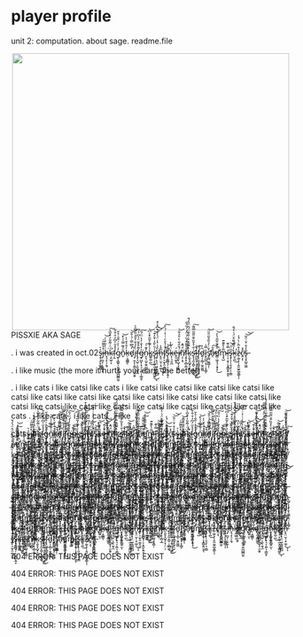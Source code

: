 # player profile
unit 2: computation. about sage. readme.file

 <div align="center"> <img src="https://images-wixmp-ed30a86b8c4ca887773594c2.wixmp.com/f/3029e84f-8ff1-44f1-8c43-bac5d744a3cd/dfj3km2-cf0a19fc-822d-466c-a83a-f2500db5a15f.png/v1/fill/w_894,h_894,strp/sage_profile_by_bvrk_dfj3km2-pre.png?token=eyJ0eXAiOiJKV1QiLCJhbGciOiJIUzI1NiJ9.eyJzdWIiOiJ1cm46YXBwOjdlMGQxODg5ODIyNjQzNzNhNWYwZDQxNWVhMGQyNmUwIiwiaXNzIjoidXJuOmFwcDo3ZTBkMTg4OTgyMjY0MzczYTVmMGQ0MTVlYTBkMjZlMCIsIm9iaiI6W1t7ImhlaWdodCI6Ijw9MTI4MCIsInBhdGgiOiJcL2ZcLzMwMjllODRmLThmZjEtNDRmMS04YzQzLWJhYzVkNzQ0YTNjZFwvZGZqM2ttMi1jZjBhMTlmYy04MjJkLTQ2NmMtYTgzYS1mMjUwMGRiNWExNWYucG5nIiwid2lkdGgiOiI8PTEyODAifV1dLCJhdWQiOlsidXJuOnNlcnZpY2U6aW1hZ2Uub3BlcmF0aW9ucyJdfQ.y99Lv9V19s7zSICiXo4qT-6t4KqULdPJUsL4pUSYMHU" width="500"/></div>
</div>
PISSXIE AKA SAGE
<p>. i was created in oct.02ş̶͉̘̙͓͚̭͇̩͐͛ͅj̷̜̪̘̜͔̬̰̗͓̽͒͌̑͗h̶͓͉͙̠̗̯͉͑̒̋͒̀͗͘͝ķ̴̛̯͖̹̞́̈͑̃̑͂̓͒̆̅͛͠f̷̦̭̊̽̋̓͆̓̊̇̂̌g̷̨͎̳͍̩̮̫̟̱̼̪̺̻̫̮̓͗̀͐͑̂̎͑̊̌ň̷̟̍͌̿̍̍̀̄͝k̵̹͔̳̳̓̐͛̌̀̀ͅd̷̟̓̃͆̿̇́͑̄̌̚͝j̷̜̫̦̙͎͚̠̜̜̯̯̥̀̒̉̐̒̄̂̇̃̿̑͐f̶̢̡̘̺̜͕̫̖̫͉̼͌͒̌̆̈́͛͆́́͆g̵̡̺̬̜̟͉͕̯̼̩̜̳̯͐͛̔̐̓̔̈̈́̎͘͠ͅn̴̯̖̩̫̬̫̭̫̺͍̫̓͊̍͠ͅk̷̳̥̲̠̪̉̓̌̓͂̃͒̾͆͜͝s̴̢̡̛̹͓͖̜̼͓͈͓̳͖̯̍̇̆̀̎̒̇̌̓͊͜͝͝͝ͅj̶̥̖̠̘̤͖̜̳͇̲̺̏̉̇͛̾̈́͐͛́͗͆̽̍͒̕n̵̙̥̤̫͕͔̠͚̣̅̋̾͜ͅͅf̸̡̙͕̫̞̯̣̲̝̤̓̍̔̑̀͑͑͐̇̇́̇̄̚͠ͅs̶̢̧̳̻͉̦͔͙̼͈̖͍̞͂̎̌̚͝k̶̨̜͉͍̪̈́͛̓ë̶̯̠̮̮́ͅj̸̫̱̖̺̘͉̥͇̜́̐̑͋̀̇̆̓̄̑͝ņ̸̩͕̘̆̈́͂̽͘f̴̧͓͙̩̻͔̲̃̿̅͊̽̏̓̈̑̓̓̏̌̎̚k̷̨̼̥͓̺̟̠̟̦̤͕̔͂̄̎̽̊͗̐͋̈́̑̈́͛́̌s̶̢̨̛̝̰͙̺̠͔̲̻͚͗̌͗̽̌̏̆̌̋̃͂̿͌͜͜͠ḻ̴̮̼͕̦̘͓̯̥͖̘͉̭̼̉̚͝f̷̢̢̱̰͕̳̱̝̰̩̠̬̉̊d̷͍̩͎̻̦͈̯͚͖̃̓ḻ̷̨̰̪͔͉̣͔̩͇̗̿̍s̸̡̛̲̪̫͚̺̩̹͛̆̇̀̉̎̑̌̋̑̋̈̕͝å̶̐̕͠ͅd̷͇̣͖̝͉̦̝̥͓͛̾͊̌̋̑̔̓̕̚̕͜͝m̴̡̘̺̅̑̔̎͊͊l̶̜͎̣̬̦͎͓͇̬͍̮̱̿̍͊ͅş̶̡̨̦̹͈͉̙͔͔̳͆̈́̇͝k̶̫͕̪̓͂̅́͌͒̈́͗͛́̐̕͜z̵̜͚̜̜̹̭͈̫͍̪̥̳̖̒͒͂̀̇̀́̾ͅĉ̴̭͔̽̕ͅs̶̢̧̟̺͈͖̼̑̒͒͑̆͑̑͂͝͝
<p>. i like music (the more it hurts your ears, the better)
<p>. i like cats
i like catsi like cats
i like catsi like catsi like catsi like catsi like catsi like catsi like catsi like catsi like catsi like catsi like catsi like catsi like catsi like catsi like catsi like catsi like catsi like catsi like catsi like catsi like cats
. i like cats
. i like cats
. i like 

catsş̶͉̘̙͓͚̭͇̩͐͛ͅj̷̜̪̘̜͔̬̰̗͓̽͒͌̑͗h̶͓͉͙̠̗̯͉͑̒̋͒̀͗͘͝ķ̴̛̯͖̹̞́̈͑̃̑͂̓͒̆̅͛͠f̷̦̭̊̽̋̓͆̓̊̇̂̌g̷̨͎̳͍̩̮̫̟̱̼̪̺̻̫̮̓͗̀͐͑̂̎͑̊̌ň̷̟̍͌̿̍̍̀̄͝k̵̹͔̳̳̓̐͛̌̀̀ͅd̷̟̓̃͆̿̇́͑̄̌̚͝j̷̜̫̦̙͎͚̠̜̜̯̯̥̀̒̉̐̒̄̂̇̃̿̑͐f̶̢̡̘̺̜͕̫̖̫͉̼͌͒̌̆̈́͛͆́́͆g̵̡̺̬̜̟͉͕̯̼̩̜̳̯͐͛̔̐̓̔̈̈́̎͘͠ͅn̴̯̖̩̫̬̫̭̫̺͍̫̓͊̍͠ͅk̷̳̥̲̠̪̉̓̌̓͂̃͒̾͆͜͝s̴̢̡̛̹͓͖̜̼͓͈͓̳͖̯̍̇̆̀̎̒̇̌̓͊͜͝͝͝ͅj̶̥̖̠̘̤͖̜̳͇̲̺̏̉̇͛̾̈́͐͛́͗͆̽̍͒̕n̵̙̥̤̫͕͔̠͚̣̅̋̾͜ͅͅf̸̡̙͕̫̞̯̣̲̝̤̓̍̔̑̀͑͑͐̇̇́̇̄̚͠ͅs̶̢̧̳̻͉̦͔͙̼͈̖͍̞͂̎̌̚͝k̶̨̜͉͍̪̈́͛̓ë̶̯̠̮̮́ͅj̸̫̱̖̺̘͉̥͇̜́̐̑͋̀̇̆̓̄̑͝ņ̸̩͕̘̆̈́͂̽͘f̴̧͓͙̩̻͔̲̃̿̅͊̽̏̓̈̑̓̓̏̌̎̚k̷̨̼̥͓̺̟̠̟̦̤͕̔͂̄̎̽̊͗̐͋̈́̑̈́͛́̌s̶̢̨̛̝̰͙̺̠͔̲̻͚͗̌͗̽̌̏̆̌̋̃͂̿͌͜͜͠ḻ̴̮̼͕̦̘͓̯̥͖̘͉̭̼̉̚͝f̷̢̢̱̰͕̳̱̝̰̩̠̬̉̊d̷͍̩͎̻̦͈̯͚͖̃̓ḻ̷̨̰̪͔͉̣͔̩͇̗̿̍s̸̡̛̲̪̫͚̺̩̹͛̆̇̀̉̎̑̌̋̑̋̈̕͝å̶̐̕͠ͅd̷͇̣͖̝͉̦̝̥͓͛̾͊̌̋̑̔̓̕̚̕͜͝m̴̡̘̺̅̑̔̎͊͊l̶̜͎̣̬̦͎͓͇̬͍̮̱̿̍͊ͅş̶̡̨̦̹͈͉̙͔͔̳͆̈́̇͝k̶̫͕̪̓͂̅́͌͒̈́͗͛́̐̕͜z̵̜͚̜̜̹̭͈̫͍̪̥̳̖̒͒͂̀̇̀́̾ͅĉ̴̭͔̽̕ͅs̶̢̧̟̺͈͖̼̑̒͒͑̆͑̑͂͝͝ş̶͉̘̙͓͚̭͇̩͐͛ͅj̷̜̪̘̜͔̬̰̗͓̽͒͌̑͗h̶͓͉͙̠̗̯͉͑̒̋͒̀͗͘͝ķ̴̛̯͖̹̞́̈͑̃̑͂̓͒̆̅͛͠f̷̦̭̊̽̋̓͆̓̊̇̂̌g̷̨͎̳͍̩̮̫̟̱̼̪̺̻̫̮̓͗̀͐͑̂̎͑̊̌ň̷̟̍͌̿̍̍̀̄͝k̵̹͔̳̳̓̐͛̌̀̀ͅd̷̟̓̃͆̿̇́͑̄̌̚͝j̷̜̫̦̙͎͚̠̜̜̯̯̥̀̒̉̐̒̄̂̇̃̿̑͐f̶̢̡̘̺̜͕̫̖̫͉̼͌͒̌̆̈́͛͆́́͆g̵̡̺̬̜̟͉͕̯̼̩̜̳̯͐͛̔̐̓̔̈̈́̎͘͠ͅn̴̯̖̩̫̬̫̭̫̺͍̫̓͊̍͠ͅk̷̳̥̲̠̪̉̓̌̓͂̃͒̾͆͜͝s̴̢̡̛̹͓͖̜̼͓͈͓̳͖̯̍̇̆̀̎̒̇̌̓͊͜͝͝͝ͅj̶̥̖̠̘̤͖̜̳͇̲̺̏̉̇͛̾̈́͐͛́͗͆̽̍͒̕n̵̙̥̤̫͕͔̠͚̣̅̋̾͜ͅͅf̸̡̙͕̫̞̯̣̲̝̤̓̍̔̑̀͑͑͐̇̇́̇̄̚͠ͅs̶̢̧̳̻͉̦͔͙̼͈̖͍̞͂̎̌̚͝k̶̨̜͉͍̪̈́͛̓ë̶̯̠̮̮́ͅj̸̫̱̖̺̘͉̥͇̜́̐̑͋̀̇̆̓̄̑͝ņ̸̩͕̘̆̈́͂̽͘f̴̧͓͙̩̻͔̲̃̿̅͊̽̏̓̈̑̓̓̏̌̎̚k̷̨̼̥͓̺̟̠̟̦̤͕̔͂̄̎̽̊͗̐͋̈́̑̈́͛́̌s̶̢̨̛̝̰͙̺̠͔̲̻͚͗̌͗̽̌̏̆̌̋̃͂̿͌͜͜͠ḻ̴̮̼͕̦̘͓̯̥͖̘͉̭̼̉̚͝f̷̢̢̱̰͕̳̱̝̰̩̠̬̉̊d̷͍̩͎̻̦͈̯͚͖̃̓ḻ̷̨̰̪͔͉̣͔̩͇̗̿̍s̸̡̛̲̪̫͚̺̩̹͛̆̇̀̉̎̑̌̋̑̋̈̕͝å̶̐̕͠ͅd̷͇̣͖̝͉̦̝̥͓͛̾͊̌̋̑̔̓̕̚̕͜͝m̴̡̘̺̅̑̔̎͊͊l̶̜͎̣̬̦͎͓͇̬͍̮̱̿̍͊ͅş̶̡̨̦̹͈͉̙͔͔̳͆̈́̇͝k̶̫͕̪̓͂̅́͌͒̈́͗͛́̐̕͜z̵̜͚̜̜̹̭͈̫͍̪̥̳̖̒͒͂̀̇̀́̾ͅĉ̴̭͔̽̕ͅs̶̢̧̟̺͈͖̼̑̒͒͑̆͑̑͂͝͝ş̶͉̘̙͓͚̭͇̩͐͛ͅj̷̜̪̘̜͔̬̰̗͓̽͒͌̑͗h̶͓͉͙̠̗̯͉͑̒̋͒̀͗͘͝ķ̴̛̯͖̹̞́̈͑̃̑͂̓͒̆̅͛͠f̷̦̭̊̽̋̓͆̓̊̇̂̌g̷̨͎̳͍̩̮̫̟̱̼̪̺̻̫̮̓͗̀͐͑̂̎͑̊̌ň̷̟̍͌̿̍̍̀̄͝k̵̹͔̳̳̓̐͛̌̀̀ͅd̷̟̓̃͆̿̇́͑̄̌̚͝j̷̜̫̦̙͎͚̠̜̜̯̯̥̀̒̉̐̒̄̂̇̃̿̑͐f̶̢̡̘̺̜͕̫̖̫͉̼͌͒̌̆̈́͛͆́́͆g̵̡̺̬̜̟͉͕̯̼̩̜̳̯͐͛̔̐̓̔̈̈́̎͘͠ͅn̴̯̖̩̫̬̫̭̫̺͍̫̓͊̍͠ͅk̷̳̥̲̠̪̉̓̌̓͂̃͒̾͆͜͝s̴̢̡̛̹͓͖̜̼͓͈͓̳͖̯̍̇̆̀̎̒̇̌̓͊͜͝͝͝ͅj̶̥̖̠̘̤͖̜̳͇̲̺̏̉̇͛̾̈́͐͛́͗͆̽̍͒̕n̵̙̥̤̫͕͔̠͚̣̅̋̾͜ͅͅf̸̡̙͕̫̞̯̣̲̝̤̓̍̔̑̀͑͑͐̇̇́̇̄̚͠ͅs̶̢̧̳̻͉̦͔͙̼͈̖͍̞͂̎̌̚͝k̶̨̜͉͍̪̈́͛̓ë̶̯̠̮̮́ͅj̸̫̱̖̺̘͉̥͇̜́̐̑͋̀̇̆̓̄̑͝ņ̸̩͕̘̆̈́͂̽͘f̴̧͓͙̩̻͔̲̃̿̅͊̽̏̓̈̑̓̓̏̌̎̚k̷̨̼̥͓̺̟̠̟̦̤͕̔͂̄̎̽̊͗̐͋̈́̑̈́͛́̌s̶̢̨̛̝̰͙̺̠͔̲̻͚͗̌͗̽̌̏̆̌̋̃͂̿͌͜͜͠ḻ̴̮̼͕̦̘͓̯̥͖̘͉̭̼̉̚͝f̷̢̢̱̰͕̳̱̝̰̩̠̬̉̊d̷͍̩͎̻̦͈̯͚͖̃̓ḻ̷̨̰̪͔͉̣͔̩͇̗̿̍s̸̡̛̲̪̫͚̺̩̹͛̆̇̀̉̎̑̌̋̑̋̈̕͝å̶̐̕͠ͅd̷͇̣͖̝͉̦̝̥͓͛̾͊̌̋̑̔̓̕̚̕͜͝m̴̡̘̺̅̑̔̎͊͊l̶̜͎̣̬̦͎͓͇̬͍̮̱̿̍͊ͅş̶̡̨̦̹͈͉̙͔͔̳͆̈́̇͝k̶̫͕̪̓͂̅́͌͒̈́͗͛́̐̕͜z̵̜͚̜̜̹̭͈̫͍̪̥̳̖̒͒͂̀̇̀́̾ͅĉ̴̭͔̽̕ͅs̶̢̧̟̺͈͖̼̑̒͒͑̆͑̑͂͝͝ş̶͉̘̙͓͚̭͇̩͐͛ͅj̷̜̪̘̜͔̬̰̗͓̽͒͌̑͗h̶͓͉͙̠̗̯͉͑̒̋͒̀͗͘͝ķ̴̛̯͖̹̞́̈͑̃̑͂̓͒̆̅͛͠f̷̦̭̊̽̋̓͆̓̊̇̂̌g̷̨͎̳͍̩̮̫̟̱̼̪̺̻̫̮̓͗̀͐͑̂̎͑̊̌ň̷̟̍͌̿̍̍̀̄͝k̵̹͔̳̳̓̐͛̌̀̀ͅd̷̟̓̃͆̿̇́͑̄̌̚͝j̷̜̫̦̙͎͚̠̜̜̯̯̥̀̒̉̐̒̄̂̇̃̿̑͐f̶̢̡̘̺̜͕̫̖̫͉̼͌͒̌̆̈́͛͆́́͆g̵̡̺̬̜̟͉͕̯̼̩̜̳̯͐͛̔̐̓̔̈̈́̎͘͠ͅn̴̯̖̩̫̬̫̭̫̺͍̫̓͊̍͠ͅk̷̳̥̲̠̪̉̓̌̓͂̃͒̾͆͜͝s̴̢̡̛̹͓͖̜̼͓͈͓̳͖̯̍̇̆̀̎̒̇̌̓͊͜͝͝͝ͅj̶̥̖̠̘̤͖̜̳͇̲̺̏̉̇͛̾̈́͐͛́͗͆̽̍͒̕n̵̙̥̤̫͕͔̠͚̣̅̋̾͜ͅͅf̸̡̙͕̫̞̯̣̲̝̤̓̍̔̑̀͑͑͐̇̇́̇̄̚͠ͅs̶̢̧̳̻͉̦͔͙̼͈̖͍̞͂̎̌̚͝k̶̨̜͉͍̪̈́͛̓ë̶̯̠̮̮́ͅj̸̫̱̖̺̘͉̥͇̜́̐̑͋̀̇̆̓̄̑͝ņ̸̩͕̘̆̈́͂̽͘f̴̧͓͙̩̻͔̲̃̿̅͊̽̏̓̈̑̓̓̏̌̎̚k̷̨̼̥͓̺̟̠̟̦̤͕̔͂̄̎̽̊͗̐͋̈́̑̈́͛́̌s̶̢̨̛̝̰͙̺̠͔̲̻͚͗̌͗̽̌̏̆̌̋̃͂̿͌͜͜͠ḻ̴̮̼͕̦̘͓̯̥͖̘͉̭̼̉̚͝f̷̢̢̱̰͕̳̱̝̰̩̠̬̉̊d̷͍̩͎̻̦͈̯͚͖̃̓ḻ̷̨̰̪͔͉̣͔̩͇̗̿̍s̸̡̛̲̪̫͚̺̩̹͛̆̇̀̉̎̑̌̋̑̋̈̕͝å̶̐̕͠ͅd̷͇̣͖̝͉̦̝̥͓͛̾͊̌̋̑̔̓̕̚̕͜͝m̴̡̘̺̅̑̔̎͊͊l̶̜͎̣̬̦͎͓͇̬͍̮̱̿̍͊ͅş̶̡̨̦̹͈͉̙͔͔̳͆̈́̇͝k̶̫͕̪̓͂̅́͌͒̈́͗͛́̐̕͜z̵̜͚̜̜̹̭͈̫͍̪̥̳̖̒͒͂̀̇̀́̾ͅĉ̴̭͔̽̕ͅs̶̢̧̟̺͈͖̼̑̒͒͑̆͑̑͂͝͝ş̶͉̘̙͓͚̭͇̩͐͛ͅj̷̜̪̘̜͔̬̰̗͓̽͒͌̑͗h̶͓͉͙̠̗̯͉͑̒̋͒̀͗͘͝ķ̴̛̯͖̹̞́̈͑̃̑͂̓͒̆̅͛͠f̷̦̭̊̽̋̓͆̓̊̇̂̌g̷̨͎̳͍̩̮̫̟̱̼̪̺̻̫̮̓͗̀͐͑̂̎͑̊̌ň̷̟̍͌̿̍̍̀̄͝k̵̹͔̳̳̓̐͛̌̀̀ͅd̷̟̓̃͆̿̇́͑̄̌̚͝j̷̜̫̦̙͎͚̠̜̜̯̯̥̀̒̉̐̒̄̂̇̃̿̑͐f̶̢̡̘̺̜͕̫̖̫͉̼͌͒̌̆̈́͛͆́́͆g̵̡̺̬̜̟͉͕̯̼̩̜̳̯͐͛̔̐̓̔̈̈́̎͘͠ͅn̴̯̖̩̫̬̫̭̫̺͍̫̓͊̍͠ͅk̷̳̥̲̠̪̉̓̌̓͂̃͒̾͆͜͝s̴̢̡̛̹͓͖̜̼͓͈͓̳͖̯̍̇̆̀̎̒̇̌̓͊͜͝͝͝ͅj̶̥̖̠̘̤͖̜̳͇̲̺̏̉̇͛̾̈́͐͛́͗͆̽̍͒̕n̵̙̥̤̫͕͔̠͚̣̅̋̾͜ͅͅf̸̡̙͕̫̞̯̣̲̝̤̓̍̔̑̀͑͑͐̇̇́̇̄̚͠ͅs̶̢̧̳̻͉̦͔͙̼͈̖͍̞͂̎̌̚͝k̶̨̜͉͍̪̈́͛̓ë̶̯̠̮̮́ͅj̸̫̱̖̺̘͉̥͇̜́̐̑͋̀̇̆̓̄̑͝ņ̸̩͕̘̆̈́͂̽͘f̴̧͓͙̩̻͔̲̃̿̅͊̽̏̓̈̑̓̓̏̌̎̚k̷̨̼̥͓̺̟̠̟̦̤͕̔͂̄̎̽̊͗̐͋̈́̑̈́͛́̌s̶̢̨̛̝̰͙̺̠͔̲̻͚͗̌͗̽̌̏̆̌̋̃͂̿͌͜͜͠ḻ̴̮̼͕̦̘͓̯̥͖̘͉̭̼̉̚͝f̷̢̢̱̰͕̳̱̝̰̩̠̬̉̊d̷͍̩͎̻̦͈̯͚͖̃̓ḻ̷̨̰̪͔͉̣͔̩͇̗̿̍s̸̡̛̲̪̫͚̺̩̹͛̆̇̀̉̎̑̌̋̑̋̈̕͝å̶̐̕͠ͅd̷͇̣͖̝͉̦̝̥͓͛̾͊̌̋̑̔̓̕̚̕͜͝m̴̡̘̺̅̑̔̎͊͊l̶̜͎̣̬̦͎͓͇̬͍̮̱̿̍͊ͅş̶̡̨̦̹͈͉̙͔͔̳͆̈́̇͝k̶̫͕̪̓͂̅́͌͒̈́͗͛́̐̕͜z̵̜͚̜̜̹̭͈̫͍̪̥̳̖̒͒͂̀̇̀́̾ͅĉ̴̭͔̽̕ͅs̶̢̧̟̺͈͖̼̑̒͒͑̆͑̑͂͝͝ş̶͉̘̙͓͚̭͇̩͐͛ͅj̷̜̪̘̜͔̬̰̗͓̽͒͌̑͗h̶͓͉͙̠̗̯͉͑̒̋͒̀͗͘͝ķ̴̛̯͖̹̞́̈͑̃̑͂̓͒̆̅͛͠f̷̦̭̊̽̋̓͆̓̊̇̂̌g̷̨͎̳͍̩̮̫̟̱̼̪̺̻̫̮̓͗̀͐͑̂̎͑̊̌ň̷̟̍͌̿̍̍̀̄͝k̵̹͔̳̳̓̐͛̌̀̀ͅd̷̟̓̃͆̿̇́͑̄̌̚͝j̷̜̫̦̙͎͚̠̜̜̯̯̥̀̒̉̐̒̄̂̇̃̿̑͐f̶̢̡̘̺̜͕̫̖̫͉̼͌͒̌̆̈́͛͆́́͆g̵̡̺̬̜̟͉͕̯̼̩̜̳̯͐͛̔̐̓̔̈̈́̎͘͠ͅn̴̯̖̩̫̬̫̭̫̺͍̫̓͊̍͠ͅk̷̳̥̲̠̪̉̓̌̓͂̃͒̾͆͜͝s̴̢̡̛̹͓͖̜̼͓͈͓̳͖̯̍̇̆̀̎̒̇̌̓͊͜͝͝͝ͅj̶̥̖̠̘̤͖̜̳͇̲̺̏̉̇͛̾̈́͐͛́͗͆̽̍͒̕n̵̙̥̤̫͕͔̠͚̣̅̋̾͜ͅͅf̸̡̙͕̫̞̯̣̲̝̤̓̍̔̑̀͑͑͐̇̇́̇̄̚͠ͅs̶̢̧̳̻͉̦͔͙̼͈̖͍̞͂̎̌̚͝k̶̨̜͉͍̪̈́͛̓ë̶̯̠̮̮́ͅj̸̫̱̖̺̘͉̥͇̜́̐̑͋̀̇̆̓̄̑͝ņ̸̩͕̘̆̈́͂̽͘f̴̧͓͙̩̻͔̲̃̿̅͊̽̏̓̈̑̓̓̏̌̎̚k̷̨̼̥͓̺̟̠̟̦̤͕̔͂̄̎̽̊͗̐͋̈́̑̈́͛́̌s̶̢̨̛̝̰͙̺̠͔̲̻͚͗̌͗̽̌̏̆̌̋̃͂̿͌͜͜͠ḻ̴̮̼͕̦̘͓̯̥͖̘͉̭̼̉̚͝f̷̢̢̱̰͕̳̱̝̰̩̠̬̉̊d̷͍̩͎̻̦͈̯͚͖̃̓ḻ̷̨̰̪͔͉̣͔̩͇̗̿̍s̸̡̛̲̪̫͚̺̩̹͛̆̇̀̉̎̑̌̋̑̋̈̕͝å̶̐̕͠ͅd̷͇̣͖̝͉̦̝̥͓͛̾͊̌̋̑̔̓̕̚̕͜͝m̴̡̘̺̅̑̔̎͊͊l̶̜͎̣̬̦͎͓͇̬͍̮̱̿̍͊ͅş̶̡̨̦̹͈͉̙͔͔̳͆̈́̇͝k̶̫͕̪̓͂̅́͌͒̈́͗͛́̐̕͜z̵̜͚̜̜̹̭͈̫͍̪̥̳̖̒͒͂̀̇̀́̾ͅĉ̴̭͔̽̕ͅs̶̢̧̟̺͈͖̼̑̒͒͑̆͑̑͂͝͝ş̶͉̘̙͓͚̭͇̩͐͛ͅj̷̜̪̘̜͔̬̰̗͓̽͒͌̑͗h̶͓͉͙̠̗̯͉͑̒̋͒̀͗͘͝ķ̴̛̯͖̹̞́̈͑̃̑͂̓͒̆̅͛͠f̷̦̭̊̽̋̓͆̓̊̇̂̌g̷̨͎̳͍̩̮̫̟̱̼̪̺̻̫̮̓͗̀͐͑̂̎͑̊̌ň̷̟̍͌̿̍̍̀̄͝k̵̹͔̳̳̓̐͛̌̀̀ͅd̷̟̓̃͆̿̇́͑̄̌̚͝j̷̜̫̦̙͎͚̠̜̜̯̯̥̀̒̉̐̒̄̂̇̃̿̑͐f̶̢̡̘̺̜͕̫̖̫͉̼͌͒̌̆̈́͛͆́́͆g̵̡̺̬̜̟͉͕̯̼̩̜̳̯͐͛̔̐̓̔̈̈́̎͘͠ͅn̴̯̖̩̫̬̫̭̫̺͍̫̓͊̍͠ͅk̷̳̥̲̠̪̉̓̌̓͂̃͒̾͆͜͝s̴̢̡̛̹͓͖̜̼͓͈͓̳͖̯̍̇̆̀̎̒̇̌̓͊͜͝͝͝ͅj̶̥̖̠̘̤͖̜̳͇̲̺̏̉̇͛̾̈́͐͛́͗͆̽̍͒̕n̵̙̥̤̫͕͔̠͚̣̅̋̾͜ͅͅf̸̡̙͕̫̞̯̣̲̝̤̓̍̔̑̀͑͑͐̇̇́̇̄̚͠ͅs̶̢̧̳̻͉̦͔͙̼͈̖͍̞͂̎̌̚͝k̶̨̜͉͍̪̈́͛̓ë̶̯̠̮̮́ͅj̸̫̱̖̺̘͉̥͇̜́̐̑͋̀̇̆̓̄̑͝ņ̸̩͕̘̆̈́͂̽͘f̴̧͓͙̩̻͔̲̃̿̅͊̽̏̓̈̑̓̓̏̌̎̚k̷̨̼̥͓̺̟̠̟̦̤͕̔͂̄̎̽̊͗̐͋̈́̑̈́͛́̌s̶̢̨̛̝̰͙̺̠͔̲̻͚͗̌͗̽̌̏̆̌̋̃͂̿͌͜͜͠ḻ̴̮̼͕̦̘͓̯̥͖̘͉̭̼̉̚͝f̷̢̢̱̰͕̳̱̝̰̩̠̬̉̊d̷͍̩͎̻̦͈̯͚͖̃̓ḻ̷̨̰̪͔͉̣͔̩͇̗̿̍s̸̡̛̲̪̫͚̺̩̹͛̆̇̀̉̎̑̌̋̑̋̈̕͝å̶̐̕͠ͅd̷͇̣͖̝͉̦̝̥͓͛̾͊̌̋̑̔̓̕̚̕͜͝m̴̡̘̺̅̑̔̎͊͊l̶̜͎̣̬̦͎͓͇̬͍̮̱̿̍͊ͅş̶̡̨̦̹͈͉̙͔͔̳͆̈́̇͝k̶̫͕̪̓͂̅́͌͒̈́͗͛́̐̕͜z̵̜͚̜̜̹̭͈̫͍̪̥̳̖̒͒͂̀̇̀́̾ͅĉ̴̭͔̽̕ͅs̶̢̧̟̺͈͖̼̑̒͒͑̆͑̑͂͝͝ş̶͉̘̙͓͚̭͇̩͐͛ͅj̷̜̪̘̜͔̬̰̗͓̽͒͌̑͗h̶͓͉͙̠̗̯͉͑̒̋͒̀͗͘͝ķ̴̛̯͖̹̞́̈͑̃̑͂̓͒̆̅͛͠f̷̦̭̊̽̋̓͆̓̊̇̂̌g̷̨͎̳͍̩̮̫̟̱̼̪̺̻̫̮̓͗̀͐͑̂̎͑̊̌ň̷̟̍͌̿̍̍̀̄͝k̵̹͔̳̳̓̐͛̌̀̀ͅd̷̟̓̃͆̿̇́͑̄̌̚͝j̷̜̫̦̙͎͚̠̜̜̯̯̥̀̒̉̐̒̄̂̇̃̿̑͐f̶̢̡̘̺̜͕̫̖̫͉̼͌͒̌̆̈́͛͆́́͆g̵̡̺̬̜̟͉͕̯̼̩̜̳̯͐͛̔̐̓̔̈̈́̎͘͠ͅn̴̯̖̩̫̬̫̭̫̺͍̫̓͊̍͠ͅk̷̳̥̲̠̪̉̓̌̓͂̃͒̾͆͜͝s̴̢̡̛̹͓͖̜̼͓͈͓̳͖̯̍̇̆̀̎̒̇̌̓͊͜͝͝͝ͅj̶̥̖̠̘̤͖̜̳͇̲̺̏̉̇͛̾̈́͐͛́͗͆̽̍͒̕n̵̙̥̤̫͕͔̠͚̣̅̋̾͜ͅͅf̸̡̙͕̫̞̯̣̲̝̤̓̍̔̑̀͑͑͐̇̇́̇̄̚͠ͅs̶̢̧̳̻͉̦͔͙̼͈̖͍̞͂̎̌̚͝k̶̨̜͉͍̪̈́͛̓ë̶̯̠̮̮́ͅj̸̫̱̖̺̘͉̥͇̜́̐̑͋̀̇̆̓̄̑͝ņ̸̩͕̘̆̈́͂̽͘f̴̧͓͙̩̻͔̲̃̿̅͊̽̏̓̈̑̓̓̏̌̎̚k̷̨̼̥͓̺̟̠̟̦̤͕̔͂̄̎̽̊͗̐͋̈́̑̈́͛́̌s̶̢̨̛̝̰͙̺̠͔̲̻͚͗̌͗̽̌̏̆̌̋̃͂̿͌͜͜͠ḻ̴̮̼͕̦̘͓̯̥͖̘͉̭̼̉̚͝f̷̢̢̱̰͕̳̱̝̰̩̠̬̉̊d̷͍̩͎̻̦͈̯͚͖̃̓ḻ̷̨̰̪͔͉̣͔̩͇̗̿̍s̸̡̛̲̪̫͚̺̩̹͛̆̇̀̉̎̑̌̋̑̋̈̕͝å̶̐̕͠ͅd̷͇̣͖̝͉̦̝̥͓͛̾͊̌̋̑̔̓̕̚̕͜͝m̴̡̘̺̅̑̔̎͊͊l̶̜͎̣̬̦͎͓͇̬͍̮̱̿̍͊ͅş̶̡̨̦̹͈͉̙͔͔̳͆̈́̇͝k̶̫͕̪̓͂̅́͌͒̈́͗͛́̐̕͜z̵̜͚̜̜̹̭͈̫͍̪̥̳̖̒͒͂̀̇̀́̾ͅĉ̴̭͔̽̕ͅs̶̢̧̟̺͈͖̼̑̒͒͑̆͑̑͂͝͝ş̶͉̘̙͓͚̭͇̩͐͛ͅj̷̜̪̘̜͔̬̰̗͓̽͒͌̑͗h̶͓͉͙̠̗̯͉͑̒̋͒̀͗͘͝ķ̴̛̯͖̹̞́̈͑̃̑͂̓͒̆̅͛͠f̷̦̭̊̽̋̓͆̓̊̇̂̌g̷̨͎̳͍̩̮̫̟̱̼̪̺̻̫̮̓͗̀͐͑̂̎͑̊̌ň̷̟̍͌̿̍̍̀̄͝k̵̹͔̳̳̓̐͛̌̀̀ͅd̷̟̓̃͆̿̇́͑̄̌̚͝j̷̜̫̦̙͎͚̠̜̜̯̯̥̀̒̉̐̒̄̂̇̃̿̑͐f̶̢̡̘̺̜͕̫̖̫͉̼͌͒̌̆̈́͛͆́́͆g̵̡̺̬̜̟͉͕̯̼̩̜̳̯͐͛̔̐̓̔̈̈́̎͘͠ͅn̴̯̖̩̫̬̫̭̫̺͍̫̓͊̍͠ͅk̷̳̥̲̠̪̉̓̌̓͂̃͒̾͆͜͝s̴̢̡̛̹͓͖̜̼͓͈͓̳͖̯̍̇̆̀̎̒̇̌̓͊͜͝͝͝ͅj̶̥̖̠̘̤͖̜̳͇̲̺̏̉̇͛̾̈́͐͛́͗͆̽̍͒̕n̵̙̥̤̫͕͔̠͚̣̅̋̾͜ͅͅf̸̡̙͕̫̞̯̣̲̝̤̓̍̔̑̀͑͑͐̇̇́̇̄̚͠ͅs̶̢̧̳̻͉̦͔͙̼͈̖͍̞͂̎̌̚͝k̶̨̜͉͍̪̈́͛̓ë̶̯̠̮̮́ͅj̸̫̱̖̺̘͉̥͇̜́̐̑͋̀̇̆̓̄̑͝ņ̸̩͕̘̆̈́͂̽͘f̴̧͓͙̩̻͔̲̃̿̅͊̽̏̓̈̑̓̓̏̌̎̚k̷̨̼̥͓̺̟̠̟̦̤͕̔͂̄̎̽̊͗̐͋̈́̑̈́͛́̌s̶̢̨̛̝̰͙̺̠͔̲̻͚͗̌͗̽̌̏̆̌̋̃͂̿͌͜͜͠ḻ̴̮̼͕̦̘͓̯̥͖̘͉̭̼̉̚͝f̷̢̢̱̰͕̳̱̝̰̩̠̬̉̊d̷͍̩͎̻̦͈̯͚͖̃̓ḻ̷̨̰̪͔͉̣͔̩͇̗̿̍s̸̡̛̲̪̫͚̺̩̹͛̆̇̀̉̎̑̌̋̑̋̈̕͝å̶̐̕͠ͅd̷͇̣͖̝͉̦̝̥͓͛̾͊̌̋̑̔̓̕̚̕͜͝m̴̡̘̺̅̑̔̎͊͊l̶̜͎̣̬̦͎͓͇̬͍̮̱̿̍͊ͅş̶̡̨̦̹͈͉̙͔͔̳͆̈́̇͝k̶̫͕̪̓͂̅́͌͒̈́͗͛́̐̕͜z̵̜͚̜̜̹̭͈̫͍̪̥̳̖̒͒͂̀̇̀́̾ͅĉ̴̭͔̽̕ͅs̶̢̧̟̺͈͖̼̑̒͒͑̆͑̑͂͝͝ş̶͉̘̙͓͚̭͇̩͐͛ͅj̷̜̪̘̜͔̬̰̗͓̽͒͌̑͗h̶͓͉͙̠̗̯͉͑̒̋͒̀͗͘͝ķ̴̛̯͖̹̞́̈͑̃̑͂̓͒̆̅͛͠f̷̦̭̊̽̋̓͆̓̊̇̂̌g̷̨͎̳͍̩̮̫̟̱̼̪̺̻̫̮̓͗̀͐͑̂̎͑̊̌ň̷̟̍͌̿̍̍̀̄͝k̵̹͔̳̳̓̐͛̌̀̀ͅd̷̟̓̃͆̿̇́͑̄̌̚͝j̷̜̫̦̙͎͚̠̜̜̯̯̥̀̒̉̐̒̄̂̇̃̿̑͐f̶̢̡̘̺̜͕̫̖̫͉̼͌͒̌̆̈́͛͆́́͆g̵̡̺̬̜̟͉͕̯̼̩̜̳̯͐͛̔̐̓̔̈̈́̎͘͠ͅn̴̯̖̩̫̬̫̭̫̺͍̫̓͊̍͠ͅk̷̳̥̲̠̪̉̓̌̓͂̃͒̾͆͜͝s̴̢̡̛̹͓͖̜̼͓͈͓̳͖̯̍̇̆̀̎̒̇̌̓͊͜͝͝͝ͅj̶̥̖̠̘̤͖̜̳͇̲̺̏̉̇͛̾̈́͐͛́͗͆̽̍͒̕n̵̙̥̤̫͕͔̠͚̣̅̋̾͜ͅͅf̸̡̙͕̫̞̯̣̲̝̤̓̍̔̑̀͑͑͐̇̇́̇̄̚͠ͅs̶̢̧̳̻͉̦͔͙̼͈̖͍̞͂̎̌̚͝k̶̨̜͉͍̪̈́͛̓ë̶̯̠̮̮́ͅj̸̫̱̖̺̘͉̥͇̜́̐̑͋̀̇̆̓̄̑͝ņ̸̩͕̘̆̈́͂̽͘f̴̧͓͙̩̻͔̲̃̿̅͊̽̏̓̈̑̓̓̏̌̎̚k̷̨̼̥͓̺̟̠̟̦̤͕̔͂̄̎̽̊͗̐͋̈́̑̈́͛́̌s̶̢̨̛̝̰͙̺̠͔̲̻͚͗̌͗̽̌̏̆̌̋̃͂̿͌͜͜͠ḻ̴̮̼͕̦̘͓̯̥͖̘͉̭̼̉̚͝f̷̢̢̱̰͕̳̱̝̰̩̠̬̉̊d̷͍̩͎̻̦͈̯͚͖̃̓ḻ̷̨̰̪͔͉̣͔̩͇̗̿̍s̸̡̛̲̪̫͚̺̩̹͛̆̇̀̉̎̑̌̋̑̋̈̕͝å̶̐̕͠ͅd̷͇̣͖̝͉̦̝̥͓͛̾͊̌̋̑̔̓̕̚̕͜͝m̴̡̘̺̅̑̔̎͊͊l̶̜͎̣̬̦͎͓͇̬͍̮̱̿̍͊ͅş̶̡̨̦̹͈͉̙͔͔̳͆̈́̇͝k̶̫͕̪̓͂̅́͌͒̈́͗͛́̐̕͜z̵̜͚̜̜̹̭͈̫͍̪̥̳̖̒͒͂̀̇̀́̾ͅĉ̴̭͔̽̕ͅs̶̢̧̟̺͈͖̼̑̒͒͑̆͑̑͂͝͝ş̶͉̘̙͓͚̭͇̩͐͛ͅj̷̜̪̘̜͔̬̰̗͓̽͒͌̑͗h̶͓͉͙̠̗̯͉͑̒̋͒̀͗͘͝ķ̴̛̯͖̹̞́̈͑̃̑͂̓͒̆̅͛͠f̷̦̭̊̽̋̓͆̓̊̇̂̌g̷̨͎̳͍̩̮̫̟̱̼̪̺̻̫̮̓͗̀͐͑̂̎͑̊̌ň̷̟̍͌̿̍̍̀̄͝k̵̹͔̳̳̓̐͛̌̀̀ͅd̷̟̓̃͆̿̇́͑̄̌̚͝j̷̜̫̦̙͎͚̠̜̜̯̯̥̀̒̉̐̒̄̂̇̃̿̑͐f̶̢̡̘̺̜͕̫̖̫͉̼͌͒̌̆̈́͛͆́́͆g̵̡̺̬̜̟͉͕̯̼̩̜̳̯͐͛̔̐̓̔̈̈́̎͘͠ͅn̴̯̖̩̫̬̫̭̫̺͍̫̓͊̍͠ͅk̷̳̥̲̠̪̉̓̌̓͂̃͒̾͆͜͝s̴̢̡̛̹͓͖̜̼͓͈͓̳͖̯̍̇̆̀̎̒̇̌̓͊͜͝͝͝ͅj̶̥̖̠̘̤͖̜̳͇̲̺̏̉̇͛̾̈́͐͛́͗͆̽̍͒̕n̵̙̥̤̫͕͔̠͚̣̅̋̾͜ͅͅf̸̡̙͕̫̞̯̣̲̝̤̓̍̔̑̀͑͑͐̇̇́̇̄̚͠ͅs̶̢̧̳̻͉̦͔͙̼͈̖͍̞͂̎̌̚͝k̶̨̜͉͍̪̈́͛̓ë̶̯̠̮̮́ͅj̸̫̱̖̺̘͉̥͇̜́̐̑͋̀̇̆̓̄̑͝ņ̸̩͕̘̆̈́͂̽͘f̴̧͓͙̩̻͔̲̃̿̅͊̽̏̓̈̑̓̓̏̌̎̚k̷̨̼̥͓̺̟̠̟̦̤͕̔͂̄̎̽̊͗̐͋̈́̑̈́͛́̌s̶̢̨̛̝̰͙̺̠͔̲̻͚͗̌͗̽̌̏̆̌̋̃͂̿͌͜͜͠ḻ̴̮̼͕̦̘͓̯̥͖̘͉̭̼̉̚͝f̷̢̢̱̰͕̳̱̝̰̩̠̬̉̊d̷͍̩͎̻̦͈̯͚͖̃̓ḻ̷̨̰̪͔͉̣͔̩͇̗̿̍s̸̡̛̲̪̫͚̺̩̹͛̆̇̀̉̎̑̌̋̑̋̈̕͝å̶̐̕͠ͅd̷͇̣͖̝͉̦̝̥͓͛̾͊̌̋̑̔̓̕̚̕͜͝m̴̡̘̺̅̑̔̎͊͊l̶̜͎̣̬̦͎͓͇̬͍̮̱̿̍͊ͅş̶̡̨̦̹͈͉̙͔͔̳͆̈́̇͝k̶̫͕̪̓͂̅́͌͒̈́͗͛́̐̕͜z̵̜͚̜̜̹̭͈̫͍̪̥̳̖̒͒͂̀̇̀́̾ͅĉ̴̭͔̽̕ͅs̶̢̧̟̺͈͖̼̑̒͒͑̆͑̑͂͝͝ş̶͉̘̙͓͚̭͇̩͐͛ͅj̷̜̪̘̜͔̬̰̗͓̽͒͌̑͗h̶͓͉͙̠̗̯͉͑̒̋͒̀͗͘͝ķ̴̛̯͖̹̞́̈͑̃̑͂̓͒̆̅͛͠f̷̦̭̊̽̋̓͆̓̊̇̂̌g̷̨͎̳͍̩̮̫̟̱̼̪̺̻̫̮̓͗̀͐͑̂̎͑̊̌ň̷̟̍͌̿̍̍̀̄͝k̵̹͔̳̳̓̐͛̌̀̀ͅd̷̟̓̃͆̿̇́͑̄̌̚͝j̷̜̫̦̙͎͚̠̜̜̯̯̥̀̒̉̐̒̄̂̇̃̿̑͐f̶̢̡̘̺̜͕̫̖̫͉̼͌͒̌̆̈́͛͆́́͆g̵̡̺̬̜̟͉͕̯̼̩̜̳̯͐͛̔̐̓̔̈̈́̎͘͠ͅn̴̯̖̩̫̬̫̭̫̺͍̫̓͊̍͠ͅk̷̳̥̲̠̪̉̓̌̓͂̃͒̾͆͜͝s̴̢̡̛̹͓͖̜̼͓͈͓̳͖̯̍̇̆̀̎̒̇̌̓͊͜͝͝͝ͅj̶̥̖̠̘̤͖̜̳͇̲̺̏̉̇͛̾̈́͐͛́͗͆̽̍͒̕n̵̙̥̤̫͕͔̠͚̣̅̋̾͜ͅͅf̸̡̙͕̫̞̯̣̲̝̤̓̍̔̑̀͑͑͐̇̇́̇̄̚͠ͅs̶̢̧̳̻͉̦͔͙̼͈̖͍̞͂̎̌̚͝k̶̨̜͉͍̪̈́͛̓ë̶̯̠̮̮́ͅj̸̫̱̖̺̘͉̥͇̜́̐̑͋̀̇̆̓̄̑͝ņ̸̩͕̘̆̈́͂̽͘f̴̧͓͙̩̻͔̲̃̿̅͊̽̏̓̈̑̓̓̏̌̎̚k̷̨̼̥͓̺̟̠̟̦̤͕̔͂̄̎̽̊͗̐͋̈́̑̈́͛́̌s̶̢̨̛̝̰͙̺̠͔̲̻͚͗̌͗̽̌̏̆̌̋̃͂̿͌͜͜͠ḻ̴̮̼͕̦̘͓̯̥͖̘͉̭̼̉̚͝f̷̢̢̱̰͕̳̱̝̰̩̠̬̉̊d̷͍̩͎̻̦͈̯͚͖̃̓ḻ̷̨̰̪͔͉̣͔̩͇̗̿̍s̸̡̛̲̪̫͚̺̩̹͛̆̇̀̉̎̑̌̋̑̋̈̕͝å̶̐̕͠ͅd̷͇̣͖̝͉̦̝̥͓͛̾͊̌̋̑̔̓̕̚̕͜͝m̴̡̘̺̅̑̔̎͊͊l̶̜͎̣̬̦͎͓͇̬͍̮̱̿̍͊ͅş̶̡̨̦̹͈͉̙͔͔̳͆̈́̇͝k̶̫͕̪̓͂̅́͌͒̈́͗͛́̐̕͜z̵̜͚̜̜̹̭͈̫͍̪̥̳̖̒͒͂̀̇̀́̾ͅĉ̴̭͔̽̕ͅs̶̢̧̟̺͈͖̼̑̒͒͑̆͑̑͂͝͝ş̶͉̘̙͓͚̭͇̩͐͛ͅj̷̜̪̘̜͔̬̰̗͓̽͒͌̑͗h̶͓͉͙̠̗̯͉͑̒̋͒̀͗͘͝ķ̴̛̯͖̹̞́̈͑̃̑͂̓͒̆̅͛͠f̷̦̭̊̽̋̓͆̓̊̇̂̌g̷̨͎̳͍̩̮̫̟̱̼̪̺̻̫̮̓͗̀͐͑̂̎͑̊̌ň̷̟̍͌̿̍̍̀̄͝k̵̹͔̳̳̓̐͛̌̀̀ͅd̷̟̓̃͆̿̇́͑̄̌̚͝j̷̜̫̦̙͎͚̠̜̜̯̯̥̀̒̉̐̒̄̂̇̃̿̑͐f̶̢̡̘̺̜͕̫̖̫͉̼͌͒̌̆̈́͛͆́́͆g̵̡̺̬̜̟͉͕̯̼̩̜̳̯͐͛̔̐̓̔̈̈́̎͘͠ͅn̴̯̖̩̫̬̫̭̫̺͍̫̓͊̍͠ͅk̷̳̥̲̠̪̉̓̌̓͂̃͒̾͆͜͝s̴̢̡̛̹͓͖̜̼͓͈͓̳͖̯̍̇̆̀̎̒̇̌̓͊͜͝͝͝ͅj̶̥̖̠̘̤͖̜̳͇̲̺̏̉̇͛̾̈́͐͛́͗͆̽̍͒̕n̵̙̥̤̫͕͔̠͚̣̅̋̾͜ͅͅf̸̡̙͕̫̞̯̣̲̝̤̓̍̔̑̀͑͑͐̇̇́̇̄̚͠ͅs̶̢̧̳̻͉̦͔͙̼͈̖͍̞͂̎̌̚͝k̶̨̜͉͍̪̈́͛̓ë̶̯̠̮̮́ͅj̸̫̱̖̺̘͉̥͇̜́̐̑͋̀̇̆̓̄̑͝ņ̸̩͕̘̆̈́͂̽͘f̴̧͓͙̩̻͔̲̃̿̅͊̽̏̓̈̑̓̓̏̌̎̚k̷̨̼̥͓̺̟̠̟̦̤͕̔͂̄̎̽̊͗̐͋̈́̑̈́͛́̌s̶̢̨̛̝̰͙̺̠͔̲̻͚͗̌͗̽̌̏̆̌̋̃͂̿͌͜͜͠ḻ̴̮̼͕̦̘͓̯̥͖̘͉̭̼̉̚͝f̷̢̢̱̰͕̳̱̝̰̩̠̬̉̊d̷͍̩͎̻̦͈̯͚͖̃̓ḻ̷̨̰̪͔͉̣͔̩͇̗̿̍s̸̡̛̲̪̫͚̺̩̹͛̆̇̀̉̎̑̌̋̑̋̈̕͝å̶̐̕͠ͅd̷͇̣͖̝͉̦̝̥͓͛̾͊̌̋̑̔̓̕̚̕͜͝m̴̡̘̺̅̑̔̎͊͊l̶̜͎̣̬̦͎͓͇̬͍̮̱̿̍͊ͅş̶̡̨̦̹͈͉̙͔͔̳͆̈́̇͝k̶̫͕̪̓͂̅́͌͒̈́͗͛́̐̕͜z̵̜͚̜̜̹̭͈̫͍̪̥̳̖̒͒͂̀̇̀́̾ͅĉ̴̭͔̽̕ͅs̶̢̧̟̺͈͖̼̑̒͒͑̆͑̑͂͝͝ş̶͉̘̙͓͚̭͇̩͐͛ͅj̷̜̪̘̜͔̬̰̗͓̽͒͌̑͗h̶͓͉͙̠̗̯͉͑̒̋͒̀͗͘͝ķ̴̛̯͖̹̞́̈͑̃̑͂̓͒̆̅͛͠f̷̦̭̊̽̋̓͆̓̊̇̂̌g̷̨͎̳͍̩̮̫̟̱̼̪̺̻̫̮̓͗̀͐͑̂̎͑̊̌ň̷̟̍͌̿̍̍̀̄͝k̵̹͔̳̳̓̐͛̌̀̀ͅd̷̟̓̃͆̿̇́͑̄̌̚͝j̷̜̫̦̙͎͚̠̜̜̯̯̥̀̒̉̐̒̄̂̇̃̿̑͐f̶̢̡̘̺̜͕̫̖̫͉̼͌͒̌̆̈́͛͆́́͆g̵̡̺̬̜̟͉͕̯̼̩̜̳̯͐͛̔̐̓̔̈̈́̎͘͠ͅn̴̯̖̩̫̬̫̭̫̺͍̫̓͊̍͠ͅk̷̳̥̲̠̪̉̓̌̓͂̃͒̾͆͜͝s̴̢̡̛̹͓͖̜̼͓͈͓̳͖̯̍̇̆̀̎̒̇̌̓͊͜͝͝͝ͅj̶̥̖̠̘̤͖̜̳͇̲̺̏̉̇͛̾̈́͐͛́͗͆̽̍͒̕n̵̙̥̤̫͕͔̠͚̣̅̋̾͜ͅͅf̸̡̙͕̫̞̯̣̲̝̤̓̍̔̑̀͑͑͐̇̇́̇̄̚͠ͅs̶̢̧̳̻͉̦͔͙̼͈̖͍̞͂̎̌̚͝k̶̨̜͉͍̪̈́͛̓ë̶̯̠̮̮́ͅj̸̫̱̖̺̘͉̥͇̜́̐̑͋̀̇̆̓̄̑͝ņ̸̩͕̘̆̈́͂̽͘f̴̧͓͙̩̻͔̲̃̿̅͊̽̏̓̈̑̓̓̏̌̎̚k̷̨̼̥͓̺̟̠̟̦̤͕̔͂̄̎̽̊͗̐͋̈́̑̈́͛́̌s̶̢̨̛̝̰͙̺̠͔̲̻͚͗̌͗̽̌̏̆̌̋̃͂̿͌͜͜͠ḻ̴̮̼͕̦̘͓̯̥͖̘͉̭̼̉̚͝f̷̢̢̱̰͕̳̱̝̰̩̠̬̉̊d̷͍̩͎̻̦͈̯͚͖̃̓ḻ̷̨̰̪͔͉̣͔̩͇̗̿̍s̸̡̛̲̪̫͚̺̩̹͛̆̇̀̉̎̑̌̋̑̋̈̕͝å̶̐̕͠ͅd̷͇̣͖̝͉̦̝̥͓͛̾͊̌̋̑̔̓̕̚̕͜͝m̴̡̘̺̅̑̔̎͊͊l̶̜͎̣̬̦͎͓͇̬͍̮̱̿̍͊ͅş̶̡̨̦̹͈͉̙͔͔̳͆̈́̇͝k̶̫͕̪̓͂̅́͌͒̈́͗͛́̐̕͜z̵̜͚̜̜̹̭͈̫͍̪̥̳̖̒͒͂̀̇̀́̾ͅĉ̴̭͔̽̕ͅs̶̢̧̟̺͈͖̼̑̒͒͑̆͑̑͂͝͝ş̶͉̘̙͓͚̭͇̩͐͛ͅj̷̜̪̘̜͔̬̰̗͓̽͒͌̑͗h̶͓͉͙̠̗̯͉͑̒̋͒̀͗͘͝ķ̴̛̯͖̹̞́̈͑̃̑͂̓͒̆̅͛͠f̷̦̭̊̽̋̓͆̓̊̇̂̌g̷̨͎̳͍̩̮̫̟̱̼̪̺̻̫̮̓͗̀͐͑̂̎͑̊̌ň̷̟̍͌̿̍̍̀̄͝k̵̹͔̳̳̓̐͛̌̀̀ͅd̷̟̓̃͆̿̇́͑̄̌̚͝j̷̜̫̦̙͎͚̠̜̜̯̯̥̀̒̉̐̒̄̂̇̃̿̑͐f̶̢̡̘̺̜͕̫̖̫͉̼͌͒̌̆̈́͛͆́́͆g̵̡̺̬̜̟͉͕̯̼̩̜̳̯͐͛̔̐̓̔̈̈́̎͘͠ͅn̴̯̖̩̫̬̫̭̫̺͍̫̓͊̍͠ͅk̷̳̥̲̠̪̉̓̌̓͂̃͒̾͆͜͝s̴̢̡̛̹͓͖̜̼͓͈͓̳͖̯̍̇̆̀̎̒̇̌̓͊͜͝͝͝ͅj̶̥̖̠̘̤͖̜̳͇̲̺̏̉̇͛̾̈́͐͛́͗͆̽̍͒̕n̵̙̥̤̫͕͔̠͚̣̅̋̾͜ͅͅf̸̡̙͕̫̞̯̣̲̝̤̓̍̔̑̀͑͑͐̇̇́̇̄̚͠ͅs̶̢̧̳̻͉̦͔͙̼͈̖͍̞͂̎̌̚͝k̶̨̜͉͍̪̈́͛̓ë̶̯̠̮̮́ͅj̸̫̱̖̺̘͉̥͇̜́̐̑͋̀̇̆̓̄̑͝ņ̸̩͕̘̆̈́͂̽͘f̴̧͓͙̩̻͔̲̃̿̅͊̽̏̓̈̑̓̓̏̌̎̚k̷̨̼̥͓̺̟̠̟̦̤͕̔͂̄̎̽̊͗̐͋̈́̑̈́͛́̌s̶̢̨̛̝̰͙̺̠͔̲̻͚͗̌͗̽̌̏̆̌̋̃͂̿͌͜͜͠ḻ̴̮̼͕̦̘͓̯̥͖̘͉̭̼̉̚͝f̷̢̢̱̰͕̳̱̝̰̩̠̬̉̊d̷͍̩͎̻̦͈̯͚͖̃̓ḻ̷̨̰̪͔͉̣͔̩͇̗̿̍s̸̡̛̲̪̫͚̺̩̹͛̆̇̀̉̎̑̌̋̑̋̈̕͝å̶̐̕͠ͅd̷͇̣͖̝͉̦̝̥͓͛̾͊̌̋̑̔̓̕̚̕͜͝m̴̡̘̺̅̑̔̎͊͊l̶̜͎̣̬̦͎͓͇̬͍̮̱̿̍͊ͅş̶̡̨̦̹͈͉̙͔͔̳͆̈́̇͝k̶̫͕̪̓͂̅́͌͒̈́͗͛́̐̕͜z̵̜͚̜̜̹̭͈̫͍̪̥̳̖̒͒͂̀̇̀́̾ͅĉ̴̭͔̽̕ͅs̶̢̧̟̺͈͖̼̑̒͒͑̆͑̑͂͝͝ş̶͉̘̙͓͚̭͇̩͐͛ͅj̷̜̪̘̜͔̬̰̗͓̽͒͌̑͗h̶͓͉͙̠̗̯͉͑̒̋͒̀͗͘͝ķ̴̛̯͖̹̞́̈͑̃̑͂̓͒̆̅͛͠f̷̦̭̊̽̋̓͆̓̊̇̂̌g̷̨͎̳͍̩̮̫̟̱̼̪̺̻̫̮̓͗̀͐͑̂̎͑̊̌ň̷̟̍͌̿̍̍̀̄͝k̵̹͔̳̳̓̐͛̌̀̀ͅd̷̟̓̃͆̿̇́͑̄̌̚͝j̷̜̫̦̙͎͚̠̜̜̯̯̥̀̒̉̐̒̄̂̇̃̿̑͐f̶̢̡̘̺̜͕̫̖̫͉̼͌͒̌̆̈́͛͆́́͆g̵̡̺̬̜̟͉͕̯̼̩̜̳̯͐͛̔̐̓̔̈̈́̎͘͠ͅn̴̯̖̩̫̬̫̭̫̺͍̫̓͊̍͠ͅk̷̳̥̲̠̪̉̓̌̓͂̃͒̾͆͜͝s̴̢̡̛̹͓͖̜̼͓͈͓̳͖̯̍̇̆̀̎̒̇̌̓͊͜͝͝͝ͅj̶̥̖̠̘̤͖̜̳͇̲̺̏̉̇͛̾̈́͐͛́͗͆̽̍͒̕n̵̙̥̤̫͕͔̠͚̣̅̋̾͜ͅͅf̸̡̙͕̫̞̯̣̲̝̤̓̍̔̑̀͑͑͐̇̇́̇̄̚͠ͅs̶̢̧̳̻͉̦͔͙̼͈̖͍̞͂̎̌̚͝k̶̨̜͉͍̪̈́͛̓ë̶̯̠̮̮́ͅj̸̫̱̖̺̘͉̥͇̜́̐̑͋̀̇̆̓̄̑͝ņ̸̩͕̘̆̈́͂̽͘f̴̧͓͙̩̻͔̲̃̿̅͊̽̏̓̈̑̓̓̏̌̎̚k̷̨̼̥͓̺̟̠̟̦̤͕̔͂̄̎̽̊͗̐͋̈́̑̈́͛́̌s̶̢̨̛̝̰͙̺̠͔̲̻͚͗̌͗̽̌̏̆̌̋̃͂̿͌͜͜͠ḻ̴̮̼͕̦̘͓̯̥͖̘͉̭̼̉̚͝f̷̢̢̱̰͕̳̱̝̰̩̠̬̉̊d̷͍̩͎̻̦͈̯͚͖̃̓ḻ̷̨̰̪͔͉̣͔̩͇̗̿̍s̸̡̛̲̪̫͚̺̩̹͛̆̇̀̉̎̑̌̋̑̋̈̕͝å̶̐̕͠ͅd̷͇̣͖̝͉̦̝̥͓͛̾͊̌̋̑̔̓̕̚̕͜͝m̴̡̘̺̅̑̔̎͊͊l̶̜͎̣̬̦͎͓͇̬͍̮̱̿̍͊ͅş̶̡̨̦̹͈͉̙͔͔̳͆̈́̇͝k̶̫͕̪̓͂̅́͌͒̈́͗͛́̐̕͜z̵̜͚̜̜̹̭͈̫͍̪̥̳̖̒͒͂̀̇̀́̾ͅĉ̴̭͔̽̕ͅs̶̢̧̟̺͈͖̼̑̒͒͑̆͑̑͂͝͝ş̶͉̘̙͓͚̭͇̩͐͛ͅj̷̜̪̘̜͔̬̰̗͓̽͒͌̑͗h̶͓͉͙̠̗̯͉͑̒̋͒̀͗͘͝ķ̴̛̯͖̹̞́̈͑̃̑͂̓͒̆̅͛͠f̷̦̭̊̽̋̓͆̓̊̇̂̌g̷̨͎̳͍̩̮̫̟̱̼̪̺̻̫̮̓͗̀͐͑̂̎͑̊̌ň̷̟̍͌̿̍̍̀̄͝k̵̹͔̳̳̓̐͛̌̀̀ͅd̷̟̓̃͆̿̇́͑̄̌̚͝j̷̜̫̦̙͎͚̠̜̜̯̯̥̀̒̉̐̒̄̂̇̃̿̑͐f̶̢̡̘̺̜͕̫̖̫͉̼͌͒̌̆̈́͛͆́́͆g̵̡̺̬̜̟͉͕̯̼̩̜̳̯͐͛̔̐̓̔̈̈́̎͘͠ͅn̴̯̖̩̫̬̫̭̫̺͍̫̓͊̍͠ͅk̷̳̥̲̠̪̉̓̌̓͂̃͒̾͆͜͝s̴̢̡̛̹͓͖̜̼͓͈͓̳͖̯̍̇̆̀̎̒̇̌̓͊͜͝͝͝ͅj̶̥̖̠̘̤͖̜̳͇̲̺̏̉̇͛̾̈́͐͛́͗͆̽̍͒̕n̵̙̥̤̫͕͔̠͚̣̅̋̾͜ͅͅf̸̡̙͕̫̞̯̣̲̝̤̓̍̔̑̀͑͑͐̇̇́̇̄̚͠ͅs̶̢̧̳̻͉̦͔͙̼͈̖͍̞͂̎̌̚͝k̶̨̜͉͍̪̈́͛̓ë̶̯̠̮̮́ͅj̸̫̱̖̺̘͉̥͇̜́̐̑͋̀̇̆̓̄̑͝ņ̸̩͕̘̆̈́͂̽͘f̴̧͓͙̩̻͔̲̃̿̅͊̽̏̓̈̑̓̓̏̌̎̚k̷̨̼̥͓̺̟̠̟̦̤͕̔͂̄̎̽̊͗̐͋̈́̑̈́͛́̌s̶̢̨̛̝̰͙̺̠͔̲̻͚͗̌͗̽̌̏̆̌̋̃͂̿͌͜͜͠ḻ̴̮̼͕̦̘͓̯̥͖̘͉̭̼̉̚͝f̷̢̢̱̰͕̳̱̝̰̩̠̬̉̊d̷͍̩͎̻̦͈̯͚͖̃̓ḻ̷̨̰̪͔͉̣͔̩͇̗̿̍s̸̡̛̲̪̫͚̺̩̹͛̆̇̀̉̎̑̌̋̑̋̈̕͝å̶̐̕͠ͅd̷͇̣͖̝͉̦̝̥͓͛̾͊̌̋̑̔̓̕̚̕͜͝m̴̡̘̺̅̑̔̎͊͊l̶̜͎̣̬̦͎͓͇̬͍̮̱̿̍͊ͅş̶̡̨̦̹͈͉̙͔͔̳͆̈́̇͝k̶̫͕̪̓͂̅́͌͒̈́͗͛́̐̕͜z̵̜͚̜̜̹̭͈̫͍̪̥̳̖̒͒͂̀̇̀́̾ͅĉ̴̭͔̽̕ͅs̶̢̧̟̺͈͖̼̑̒͒͑̆͑̑͂͝͝ş̶͉̘̙͓͚̭͇̩͐͛ͅj̷̜̪̘̜͔̬̰̗͓̽͒͌̑͗h̶͓͉͙̠̗̯͉͑̒̋͒̀͗͘͝ķ̴̛̯͖̹̞́̈͑̃̑͂̓͒̆̅͛͠f̷̦̭̊̽̋̓͆̓̊̇̂̌g̷̨͎̳͍̩̮̫̟̱̼̪̺̻̫̮̓͗̀͐͑̂̎͑̊̌ň̷̟̍͌̿̍̍̀̄͝k̵̹͔̳̳̓̐͛̌̀̀ͅd̷̟̓̃͆̿̇́͑̄̌̚͝j̷̜̫̦̙͎͚̠̜̜̯̯̥̀̒̉̐̒̄̂̇̃̿̑͐f̶̢̡̘̺̜͕̫̖̫͉̼͌͒̌̆̈́͛͆́́͆g̵̡̺̬̜̟͉͕̯̼̩̜̳̯͐͛̔̐̓̔̈̈́̎͘͠ͅn̴̯̖̩̫̬̫̭̫̺͍̫̓͊̍͠ͅk̷̳̥̲̠̪̉̓̌̓͂̃͒̾͆͜͝s̴̢̡̛̹͓͖̜̼͓͈͓̳͖̯̍̇̆̀̎̒̇̌̓͊͜͝͝͝ͅj̶̥̖̠̘̤͖̜̳͇̲̺̏̉̇͛̾̈́͐͛́͗͆̽̍͒̕n̵̙̥̤̫͕͔̠͚̣̅̋̾͜ͅͅf̸̡̙͕̫̞̯̣̲̝̤̓̍̔̑̀͑͑͐̇̇́̇̄̚͠ͅs̶̢̧̳̻͉̦͔͙̼͈̖͍̞͂̎̌̚͝k̶̨̜͉͍̪̈́͛̓ë̶̯̠̮̮́ͅj̸̫̱̖̺̘͉̥͇̜́̐̑͋̀̇̆̓̄̑͝ņ̸̩͕̘̆̈́͂̽͘f̴̧͓͙̩̻͔̲̃̿̅͊̽̏̓̈̑̓̓̏̌̎̚k̷̨̼̥͓̺̟̠̟̦̤͕̔͂̄̎̽̊͗̐͋̈́̑̈́͛́̌s̶̢̨̛̝̰͙̺̠͔̲̻͚͗̌͗̽̌̏̆̌̋̃͂̿͌͜͜͠ḻ̴̮̼͕̦̘͓̯̥͖̘͉̭̼̉̚͝f̷̢̢̱̰͕̳̱̝̰̩̠̬̉̊d̷͍̩͎̻̦͈̯͚͖̃̓ḻ̷̨̰̪͔͉̣͔̩͇̗̿̍s̸̡̛̲̪̫͚̺̩̹͛̆̇̀̉̎̑̌̋̑̋̈̕͝å̶̐̕͠ͅd̷͇̣͖̝͉̦̝̥͓͛̾͊̌̋̑̔̓̕̚̕͜͝m̴̡̘̺̅̑̔̎͊͊l̶̜͎̣̬̦͎͓͇̬͍̮̱̿̍͊ͅş̶̡̨̦̹͈͉̙͔͔̳͆̈́̇͝k̶̫͕̪̓͂̅́͌͒̈́͗͛́̐̕͜z̵̜͚̜̜̹̭͈̫͍̪̥̳̖̒͒͂̀̇̀́̾ͅĉ̴̭͔̽̕ͅs̶̢̧̟̺͈͖̼̑̒͒͑̆͑̑͂͝͝ş̶͉̘̙͓͚̭͇̩͐͛ͅj̷̜̪̘̜͔̬̰̗͓̽͒͌̑͗h̶͓͉͙̠̗̯͉͑̒̋͒̀͗͘͝ķ̴̛̯͖̹̞́̈͑̃̑͂̓͒̆̅͛͠f̷̦̭̊̽̋̓͆̓̊̇̂̌g̷̨͎̳͍̩̮̫̟̱̼̪̺̻̫̮̓͗̀͐͑̂̎͑̊̌ň̷̟̍͌̿̍̍̀̄͝k̵̹͔̳̳̓̐͛̌̀̀ͅd̷̟̓̃͆̿̇́͑̄̌̚͝j̷̜̫̦̙͎͚̠̜̜̯̯̥̀̒̉̐̒̄̂̇̃̿̑͐f̶̢̡̘̺̜͕̫̖̫͉̼͌͒̌̆̈́͛͆́́͆g̵̡̺̬̜̟͉͕̯̼̩̜̳̯͐͛̔̐̓̔̈̈́̎͘͠ͅn̴̯̖̩̫̬̫̭̫̺͍̫̓͊̍͠ͅk̷̳̥̲̠̪̉̓̌̓͂̃͒̾͆͜͝s̴̢̡̛̹͓͖̜̼͓͈͓̳͖̯̍̇̆̀̎̒̇̌̓͊͜͝͝͝ͅj̶̥̖̠̘̤͖̜̳͇̲̺̏̉̇͛̾̈́͐͛́͗͆̽̍͒̕n̵̙̥̤̫͕͔̠͚̣̅̋̾͜ͅͅf̸̡̙͕̫̞̯̣̲̝̤̓̍̔̑̀͑͑͐̇̇́̇̄̚͠ͅs̶̢̧̳̻͉̦͔͙̼͈̖͍̞͂̎̌̚͝k̶̨̜͉͍̪̈́͛̓ë̶̯̠̮̮́ͅj̸̫̱̖̺̘͉̥͇̜́̐̑͋̀̇̆̓̄̑͝ņ̸̩͕̘̆̈́͂̽͘f̴̧͓͙̩̻͔̲̃̿̅͊̽̏̓̈̑̓̓̏̌̎̚k̷̨̼̥͓̺̟̠̟̦̤͕̔͂̄̎̽̊͗̐͋̈́̑̈́͛́̌s̶̢̨̛̝̰͙̺̠͔̲̻͚͗̌͗̽̌̏̆̌̋̃͂̿͌͜͜͠ḻ̴̮̼͕̦̘͓̯̥͖̘͉̭̼̉̚͝f̷̢̢̱̰͕̳̱̝̰̩̠̬̉̊d̷͍̩͎̻̦͈̯͚͖̃̓ḻ̷̨̰̪͔͉̣͔̩͇̗̿̍s̸̡̛̲̪̫͚̺̩̹͛̆̇̀̉̎̑̌̋̑̋̈̕͝å̶̐̕͠ͅd̷͇̣͖̝͉̦̝̥͓͛̾͊̌̋̑̔̓̕̚̕͜͝m̴̡̘̺̅̑̔̎͊͊l̶̜͎̣̬̦͎͓͇̬͍̮̱̿̍͊ͅş̶̡̨̦̹͈͉̙͔͔̳͆̈́̇͝k̶̫͕̪̓͂̅́͌͒̈́͗͛́̐̕͜z̵̜͚̜̜̹̭͈̫͍̪̥̳̖̒͒͂̀̇̀́̾ͅĉ̴̭͔̽̕ͅs̶̢̧̟̺͈͖̼̑̒͒͑̆͑̑͂͝͝



<p> 404 ERROR: THIS PAGE DOES NOT EXIST
<p> 404 ERROR: THIS PAGE DOES NOT EXIST
<p> 404 ERROR: THIS PAGE DOES NOT EXIST
<p> 404 ERROR: THIS PAGE DOES NOT EXIST
<p> 404 ERROR: THIS PAGE DOES NOT EXIST
